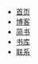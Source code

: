 * [首页]()
* [博客](https://www.iamzmj.top)
* [简书](https://www.jianshu.com/u/b4ad99801783)
* [书库](http://x04680126.top:8083/)
* [联系](/intro/brief.md )

